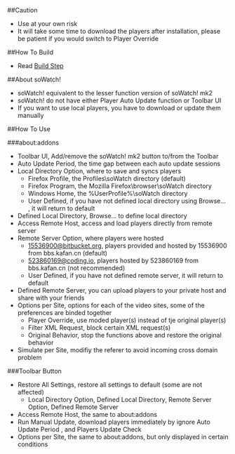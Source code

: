 ##Caution

- Use at your own risk
- It will take some time to download the players after installation, please be patient if you would switch to Player Override

##How To Build

- Read <a href="https://github.com/jc3213/Misc/blob/master/Manual/en-US/HowToBuild.md">Build Step</a>

##About soWatch!

- soWatch! equivalent to the lesser function version of soWatch! mk2
- soWatch! do not have either Player Auto Update function or Toolbar UI
- If you want to use local players, you have to download or update them manually

##How To Use

###about:addons
- Toolbar UI, Add/remove the soWatch! mk2 button to/from the Toolbar
- Auto Update Period, the time gap between each auto update sessions
- Local Directory Option, where to save and syncs players
  - Firefox Profile, the Profiles\soWatch directory (default)
  - Firefox Program, the Mozilla Firefox\browser\soWatch directory
  - Windows Home, the %UserProfile%\soWatch directory
  - User Defined, if you have not defined local directory using Browse... , it will return to default
- Defined Local Directory, Browse... to define local directory
- Access Remote Host, access and load players directly from remote server
- Remote Server Option, where players were hosted
  - 15536900@bitbucket.org, players provided and hosted by 15536900 from bbs.kafan.cn (default)
  - 523860169@coding.io, players hosted by 523860169 from bbs.kafan.cn (not recommended)
  - User Defined, if you have not defined remote server, it will return to default
- Defined Remote Server, you can upload players to your private host and share with your friends
- Options per Site, options for each of the video sites, some of the preferences are binded together
  - Player Override, use moded player(s) instead of tje original player(s)
  - Filter XML Request, block certain XML request(s)
  - Original Behavior, stop the functions above and restore the original behavior
- Simulate per Site, modifiy the referer to avoid incoming cross domain problem

###Toolbar Button

- Restore All Settings, restore all settings to default (some are not affected)
  - Local Directory Option, Defined Local Directory, Remote Server Option, Defined Remote Server
- Access Remote Host, the same to about:addons
- Run Manual Update, download players immediately by ignore Auto Update Period , and Players Update Check
- Options per Site, the same to about:addons, but only displayed in certain conditions
